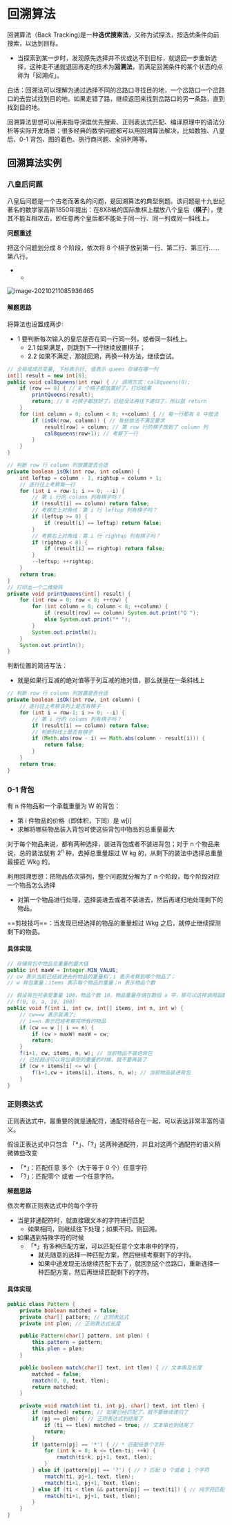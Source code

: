 # 回溯算法

回溯算法（Back Tracking)是一种**选优搜索法**，又称为试探法，按选优条件向前搜索，以达到目标。

- 当探索到某一步时，发现原先选择并不优或达不到目标，就退回一步重新选择，这种走不通就退回再走的技术为**回溯法**，而满足回溯条件的某个状态的点称为「回溯点」。

白话：回溯法可以理解为通过选择不同的岔路口寻找目的地，一个岔路口一个岔路口的去尝试找到目的地。如果走错了路，继续返回来找到岔路口的另一条路，直到找到目的地。



回溯算法思想可以用来指导深度优先搜索、正则表达式匹配、编译原理中的语法分析等实际开发场景；很多经典的数学问题都可以用回溯算法解决，比如数独、八皇后、0-1 背包、图的着色、旅行商问题、全排列等等。

## 回溯算法实例

### 八皇后问题

八皇后问题是一个古老而著名的问题，是回溯算法的典型例题。该问题是十九世纪著名的数学家高斯1850年提出：在8X8格的国际象棋上摆放八个皇后（**棋子**），使其不能互相攻击，即任意两个皇后都不能处于同一行、同一列或同一斜线上。

**问题重述**

把这个问题划分成 8 个阶段，依次将 8 个棋子放到第一行、第二行、第三行……第八行。

- 
  - 

![image-20210211085936465](https://aliyun-typora-img.oss-cn-beijing.aliyuncs.com/imgs/20210211085936.png)

#### 解题思路

将算法也设置成两步:

- 1 要判断每次输入的皇后是否在同一行同一列，或者同一斜线上。
  - 2.1 如果满足，则跳到下一行继续放置棋子；
  - 2.2 如果不满足，那就回溯，再换一种方法，继续尝试。

```java
// 全局或成员变量, 下标表示行, 值表示 queen 存储在哪一列
int[] result = new int[8];
public void cal8queens(int row) { // 调用方式：cal8queens(0);
    if (row == 8) { // 8 个棋子都放置好了，打印结果
        printQueens(result);
        return; // 8 行棋子都放好了，已经没法再往下递归了，所以就 return
    }
    for (int column = 0; column < 8; ++column) { // 每一行都有 8 中放法
        if (isOk(row, column)) { // 有些放法不满足要求
            result[row] = column; // 第 row 行的棋子放到了 column 列
            cal8queens(row+1); // 考察下一行
        }
    }
}

// 判断 row 行 column 列放置是否合适
private boolean isOk(int row, int column) {
    int leftup = column - 1, rightup = column + 1;
    // 逐行往上考察每一行
    for (int i = row-1; i >= 0; --i) { 
        // 第 i 行的 column 列有棋子吗？
        if (result[i] == column) return false; 
        // 考察左上对角线：第 i 行 leftup 列有棋子吗？
        if (leftup >= 0) { 
            if (result[i] == leftup) return false;
        }
        // 考察右上对角线：第 i 行 rightup 列有棋子吗？
        if (rightup < 8) { 
            if (result[i] == rightup) return false;
        }
        --leftup; ++rightup;
    }
    return true;
}
// 打印出一个二维矩阵
private void printQueens(int[] result) { 
    for (int row = 0; row < 8; ++row) {
        for (int column = 0; column < 8; ++column) {
            if (result[row] == column) System.out.print("Q ");
            else System.out.print("* ");
        }
        System.out.println();
    }
    System.out.println();
}
```

判断位置的简洁写法：

- 就是如果行互减的绝对值等于列互减的绝对值，那么就是在一条斜线上

```java
// 判断 row 行 column 列放置是否合适
private boolean isOk(int row, int column) {
    // 逐行往上考察该列上是否有棋子
    for (int i = row-1; i >= 0; --i) { 
        // 第 i 行的 column 列有棋子吗？
        if (result[i] == column) return false;
        // 判断斜线上是否有棋子
        if (Math.abs(row - i) == Math.abs(column - result[i])) {
            return false;
        }
    }
    return true;
}
```

### 0-1 背包

有 n 件物品和一个承载重量为 W 的背包：

- 第 i 件物品的价格（即体积，下同）是 w[i]
- 求解将哪些物品装入背包可使这些背包中物品的总重量最大

对于每个物品来说，都有两种选择，装进背包或者不装进背包；对于 n 个物品来说，总的装法就有 $2^n$ 种，去掉总重量超过 W kg 的，从剩下的装法中选择总重量最接近 Wkg 的。

利用回溯思想：把物品依次排列，整个问题就分解为了 n 个阶段，每个阶段对应一个物品怎么选择

- 对第一个物品进行处理，选择装进去或者不装进去，然后再递归地处理剩下的物品。

==剪枝技巧==：当发现已经选择的物品的重量超过 Wkg 之后，就停止继续探测剩下的物品。

#### 具体实现

```java
// 存储背包中物品总重量的最大值
public int maxW = Integer.MIN_VALUE; 
// cw 表示当前已经装进去的物品的重量和；i 表示考察到哪个物品了；
// w 背包重量；items 表示每个物品的重量；n 表示物品个数

// 假设背包可承受重量 100，物品个数 10，物品重量存储在数组 a 中，那可以这样调用函数：
// f(0, 0, a, 10, 100)
public void f(int i, int cw, int[] items, int n, int w) {
    // cw==w 表示装满了;
    // i==n 表示已经考察完所有的物品
    if (cw == w || i == n) {
        if (cw > maxW) maxW = cw;
        return;
    }
    f(i+1, cw, items, n, w); // 当前物品不装进背包
    // 已经超过可以背包承受的重量的时候，就不要再装了
    if (cw + items[i] <= w) {
        f(i+1,cw + items[i], items, n, w); // 当前物品装进背包
    }
}
```

### 正则表达式

正则表达式中，最重要的就是通配符，通配符结合在一起，可以表达非常丰富的语义。

假设正表达式中只包含 「*」、「?」这两种通配符，并且对这两个通配符的语义稍微做些改变

- 「*」：匹配任意 多个（大于等于 0 个）任意字符
- 「?」：匹配零个 或者 一个任意字符。

**解题思路**

依次考察正则表达式中的每个字符

- 当是非通配符时，就直接跟文本的字符进行匹配
  - 如果相同，则继续往下处理；如果不同，则回溯。
- 如果遇到特殊字符的时候
  - 「*」有多种匹配方案，可以匹配任意个文本串中的字符，
    - 就先随意的选择一种匹配方案，然后继续考察剩下的字符。
    - 如果中途发现无法继续匹配下去了，就回到这个岔路口，重新选择一种匹配方案，然后再继续匹配剩下的字符。

#### 具体实现

```java
public class Pattern {
    private boolean matched = false;
    private char[] pattern; // 正则表达式
    private int plen; // 正则表达式长度

    public Pattern(char[] pattern, int plen) {
        this.pattern = pattern;
        this.plen = plen;
    }

    public boolean match(char[] text, int tlen) { // 文本串及长度
        matched = false;
        rmatch(0, 0, text, tlen);
        return matched;
    }

    private void rmatch(int ti, int pj, char[] text, int tlen) {
        if (matched) return; // 如果已经匹配了，就不要继续递归了
        if (pj == plen) { // 正则表达式到结尾了
            if (ti == tlen) matched = true; // 文本串也到结尾了
            return;
        }
        if (pattern[pj] == '*') { // * 匹配任意个字符
            for (int k = 0; k <= tlen-ti; ++k) {
                rmatch(ti+k, pj+1, text, tlen);
            }
        } else if (pattern[pj] == '?') { // ? 匹配 0 个或者 1 个字符
            rmatch(ti, pj+1, text, tlen);
            rmatch(ti+1, pj+1, text, tlen);
        } else if (ti < tlen && pattern[pj] == text[ti]) { // 纯字符匹配才行
            rmatch(ti+1, pj+1, text, tlen);
        }
    }
}
```


